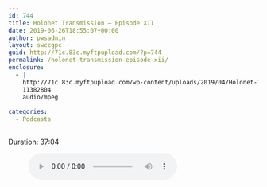 ```yaml
---
id: 744
title: Holonet Transmission – Episode XII
date: 2019-06-26T18:55:07+00:00
author: pwsadmin
layout: swccgpc
guid: http://71c.83c.myftpupload.com/?p=744
permalink: /holonet-transmission-episode-xii/
enclosure:
  - |
    http://71c.83c.myftpupload.com/wp-content/uploads/2019/04/Holonet-Transmission-–-Episode-XII.mp3
    11382804
    audio/mpeg
    
categories:
  - Podcasts
---
```

 

Duration: 37:04<figure class="wp-block-audio"><audio controls src="http://71c.83c.myftpupload.com/wp-content/uploads/2019/04/Holonet-Transmission-–-Episode-XII.mp3"></audio></figure>